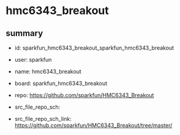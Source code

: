 # hmc6343_breakout
 
## summary 
* id: sparkfun_hmc6343_breakout_sparkfun_hmc6343_breakout
* user: sparkfun
* name: hmc6343_breakout
* board: sparkfun_hmc6343_breakout
* repo: https://github.com/sparkfun/HMC6343_Breakout



* src_file_repo_sch: 
* src_file_repo_sch_link: https://github.com/sparkfun/HMC6343_Breakout/tree/master/




